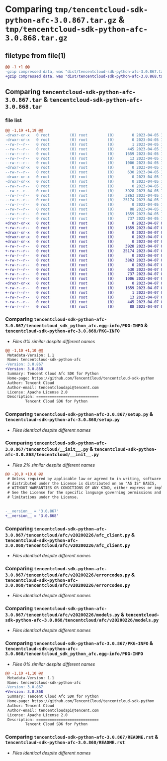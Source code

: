 # Comparing `tmp/tencentcloud-sdk-python-afc-3.0.867.tar.gz` & `tmp/tencentcloud-sdk-python-afc-3.0.868.tar.gz`

## filetype from file(1)

```diff
@@ -1 +1 @@
-gzip compressed data, was "dist/tencentcloud-sdk-python-afc-3.0.867.tar", last modified: Wed Apr  5 16:16:38 2023, max compression
+gzip compressed data, was "dist/tencentcloud-sdk-python-afc-3.0.868.tar", last modified: Fri Apr  7 00:14:20 2023, max compression
```

## Comparing `tencentcloud-sdk-python-afc-3.0.867.tar` & `tencentcloud-sdk-python-afc-3.0.868.tar`

### file list

```diff
@@ -1,19 +1,19 @@
-drwxr-xr-x   0 root         (0) root         (0)        0 2023-04-05 16:16:38.000000 tencentcloud-sdk-python-afc-3.0.867/
-drwxr-xr-x   0 root         (0) root         (0)        0 2023-04-05 16:16:38.000000 tencentcloud-sdk-python-afc-3.0.867/tencentcloud_sdk_python_afc.egg-info/
--rw-r--r--   0 root         (0) root         (0)        1 2023-04-05 16:16:38.000000 tencentcloud-sdk-python-afc-3.0.867/tencentcloud_sdk_python_afc.egg-info/dependency_links.txt
--rw-r--r--   0 root         (0) root         (0)      445 2023-04-05 16:16:38.000000 tencentcloud-sdk-python-afc-3.0.867/tencentcloud_sdk_python_afc.egg-info/SOURCES.txt
--rw-r--r--   0 root         (0) root         (0)     1659 2023-04-05 16:16:38.000000 tencentcloud-sdk-python-afc-3.0.867/tencentcloud_sdk_python_afc.egg-info/PKG-INFO
--rw-r--r--   0 root         (0) root         (0)       13 2023-04-05 16:16:38.000000 tencentcloud-sdk-python-afc-3.0.867/tencentcloud_sdk_python_afc.egg-info/top_level.txt
--rw-r--r--   0 root         (0) root         (0)     1006 2023-04-05 16:16:38.000000 tencentcloud-sdk-python-afc-3.0.867/setup.py
-drwxr-xr-x   0 root         (0) root         (0)        0 2023-04-05 16:16:38.000000 tencentcloud-sdk-python-afc-3.0.867/tencentcloud/
--rw-r--r--   0 root         (0) root         (0)      630 2023-04-05 16:16:38.000000 tencentcloud-sdk-python-afc-3.0.867/tencentcloud/__init__.py
-drwxr-xr-x   0 root         (0) root         (0)        0 2023-04-05 16:16:38.000000 tencentcloud-sdk-python-afc-3.0.867/tencentcloud/afc/
-drwxr-xr-x   0 root         (0) root         (0)        0 2023-04-05 16:16:38.000000 tencentcloud-sdk-python-afc-3.0.867/tencentcloud/afc/v20200226/
--rw-r--r--   0 root         (0) root         (0)        0 2023-04-05 16:16:38.000000 tencentcloud-sdk-python-afc-3.0.867/tencentcloud/afc/v20200226/__init__.py
--rw-r--r--   0 root         (0) root         (0)     3928 2023-04-05 16:16:38.000000 tencentcloud-sdk-python-afc-3.0.867/tencentcloud/afc/v20200226/afc_client.py
--rw-r--r--   0 root         (0) root         (0)     3863 2023-04-05 16:16:38.000000 tencentcloud-sdk-python-afc-3.0.867/tencentcloud/afc/v20200226/errorcodes.py
--rw-r--r--   0 root         (0) root         (0)    25174 2023-04-05 16:16:38.000000 tencentcloud-sdk-python-afc-3.0.867/tencentcloud/afc/v20200226/models.py
--rw-r--r--   0 root         (0) root         (0)        0 2023-04-05 16:16:38.000000 tencentcloud-sdk-python-afc-3.0.867/tencentcloud/afc/__init__.py
--rw-r--r--   0 root         (0) root         (0)       88 2023-04-05 16:16:38.000000 tencentcloud-sdk-python-afc-3.0.867/setup.cfg
--rw-r--r--   0 root         (0) root         (0)     1659 2023-04-05 16:16:38.000000 tencentcloud-sdk-python-afc-3.0.867/PKG-INFO
--rw-r--r--   0 root         (0) root         (0)      737 2023-04-05 16:16:38.000000 tencentcloud-sdk-python-afc-3.0.867/README.rst
+drwxr-xr-x   0 root         (0) root         (0)        0 2023-04-07 00:14:20.000000 tencentcloud-sdk-python-afc-3.0.868/
+-rw-r--r--   0 root         (0) root         (0)     1659 2023-04-07 00:14:20.000000 tencentcloud-sdk-python-afc-3.0.868/PKG-INFO
+drwxr-xr-x   0 root         (0) root         (0)        0 2023-04-07 00:14:20.000000 tencentcloud-sdk-python-afc-3.0.868/tencentcloud/
+drwxr-xr-x   0 root         (0) root         (0)        0 2023-04-07 00:14:20.000000 tencentcloud-sdk-python-afc-3.0.868/tencentcloud/afc/
+drwxr-xr-x   0 root         (0) root         (0)        0 2023-04-07 00:14:20.000000 tencentcloud-sdk-python-afc-3.0.868/tencentcloud/afc/v20200226/
+-rw-r--r--   0 root         (0) root         (0)     3928 2023-04-07 00:14:19.000000 tencentcloud-sdk-python-afc-3.0.868/tencentcloud/afc/v20200226/afc_client.py
+-rw-r--r--   0 root         (0) root         (0)    25174 2023-04-07 00:14:19.000000 tencentcloud-sdk-python-afc-3.0.868/tencentcloud/afc/v20200226/models.py
+-rw-r--r--   0 root         (0) root         (0)        0 2023-04-07 00:14:19.000000 tencentcloud-sdk-python-afc-3.0.868/tencentcloud/afc/v20200226/__init__.py
+-rw-r--r--   0 root         (0) root         (0)     3863 2023-04-07 00:14:19.000000 tencentcloud-sdk-python-afc-3.0.868/tencentcloud/afc/v20200226/errorcodes.py
+-rw-r--r--   0 root         (0) root         (0)        0 2023-04-07 00:14:19.000000 tencentcloud-sdk-python-afc-3.0.868/tencentcloud/afc/__init__.py
+-rw-r--r--   0 root         (0) root         (0)      630 2023-04-07 00:14:19.000000 tencentcloud-sdk-python-afc-3.0.868/tencentcloud/__init__.py
+-rw-r--r--   0 root         (0) root         (0)      737 2023-04-07 00:14:19.000000 tencentcloud-sdk-python-afc-3.0.868/README.rst
+-rw-r--r--   0 root         (0) root         (0)     1006 2023-04-07 00:14:19.000000 tencentcloud-sdk-python-afc-3.0.868/setup.py
+drwxr-xr-x   0 root         (0) root         (0)        0 2023-04-07 00:14:20.000000 tencentcloud-sdk-python-afc-3.0.868/tencentcloud_sdk_python_afc.egg-info/
+-rw-r--r--   0 root         (0) root         (0)     1659 2023-04-07 00:14:20.000000 tencentcloud-sdk-python-afc-3.0.868/tencentcloud_sdk_python_afc.egg-info/PKG-INFO
+-rw-r--r--   0 root         (0) root         (0)        1 2023-04-07 00:14:20.000000 tencentcloud-sdk-python-afc-3.0.868/tencentcloud_sdk_python_afc.egg-info/dependency_links.txt
+-rw-r--r--   0 root         (0) root         (0)       13 2023-04-07 00:14:20.000000 tencentcloud-sdk-python-afc-3.0.868/tencentcloud_sdk_python_afc.egg-info/top_level.txt
+-rw-r--r--   0 root         (0) root         (0)      445 2023-04-07 00:14:20.000000 tencentcloud-sdk-python-afc-3.0.868/tencentcloud_sdk_python_afc.egg-info/SOURCES.txt
+-rw-r--r--   0 root         (0) root         (0)       88 2023-04-07 00:14:20.000000 tencentcloud-sdk-python-afc-3.0.868/setup.cfg
```

### Comparing `tencentcloud-sdk-python-afc-3.0.867/tencentcloud_sdk_python_afc.egg-info/PKG-INFO` & `tencentcloud-sdk-python-afc-3.0.868/PKG-INFO`

 * *Files 0% similar despite different names*

```diff
@@ -1,10 +1,10 @@
 Metadata-Version: 1.1
 Name: tencentcloud-sdk-python-afc
-Version: 3.0.867
+Version: 3.0.868
 Summary: Tencent Cloud Afc SDK for Python
 Home-page: https://github.com/TencentCloud/tencentcloud-sdk-python
 Author: Tencent Cloud
 Author-email: tencentcloudapi@tencent.com
 License: Apache License 2.0
 Description: ============================
         Tencent Cloud SDK for Python
```

### Comparing `tencentcloud-sdk-python-afc-3.0.867/setup.py` & `tencentcloud-sdk-python-afc-3.0.868/setup.py`

 * *Files identical despite different names*

### Comparing `tencentcloud-sdk-python-afc-3.0.867/tencentcloud/__init__.py` & `tencentcloud-sdk-python-afc-3.0.868/tencentcloud/__init__.py`

 * *Files 2% similar despite different names*

```diff
@@ -10,8 +10,8 @@
 # Unless required by applicable law or agreed to in writing, software
 # distributed under the License is distributed on an "AS IS" BASIS,
 # WITHOUT WARRANTIES OR CONDITIONS OF ANY KIND, either express or implied.
 # See the License for the specific language governing permissions and
 # limitations under the License.
 
 
-__version__ = '3.0.867'
+__version__ = '3.0.868'
```

### Comparing `tencentcloud-sdk-python-afc-3.0.867/tencentcloud/afc/v20200226/afc_client.py` & `tencentcloud-sdk-python-afc-3.0.868/tencentcloud/afc/v20200226/afc_client.py`

 * *Files identical despite different names*

### Comparing `tencentcloud-sdk-python-afc-3.0.867/tencentcloud/afc/v20200226/errorcodes.py` & `tencentcloud-sdk-python-afc-3.0.868/tencentcloud/afc/v20200226/errorcodes.py`

 * *Files identical despite different names*

### Comparing `tencentcloud-sdk-python-afc-3.0.867/tencentcloud/afc/v20200226/models.py` & `tencentcloud-sdk-python-afc-3.0.868/tencentcloud/afc/v20200226/models.py`

 * *Files identical despite different names*

### Comparing `tencentcloud-sdk-python-afc-3.0.867/PKG-INFO` & `tencentcloud-sdk-python-afc-3.0.868/tencentcloud_sdk_python_afc.egg-info/PKG-INFO`

 * *Files 0% similar despite different names*

```diff
@@ -1,10 +1,10 @@
 Metadata-Version: 1.1
 Name: tencentcloud-sdk-python-afc
-Version: 3.0.867
+Version: 3.0.868
 Summary: Tencent Cloud Afc SDK for Python
 Home-page: https://github.com/TencentCloud/tencentcloud-sdk-python
 Author: Tencent Cloud
 Author-email: tencentcloudapi@tencent.com
 License: Apache License 2.0
 Description: ============================
         Tencent Cloud SDK for Python
```

### Comparing `tencentcloud-sdk-python-afc-3.0.867/README.rst` & `tencentcloud-sdk-python-afc-3.0.868/README.rst`

 * *Files identical despite different names*

